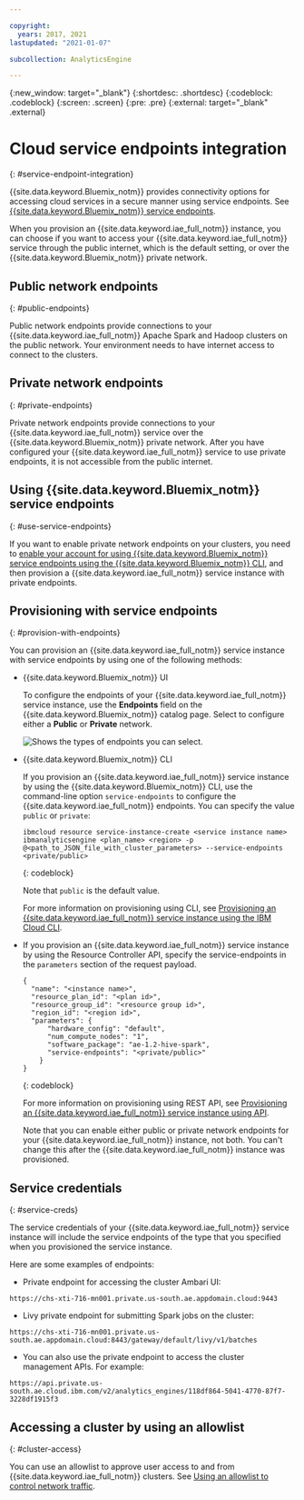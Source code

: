 ```yaml
---

copyright:
  years: 2017, 2021
lastupdated: "2021-01-07"

subcollection: AnalyticsEngine

---
```


<!-- Attribute definitions -->
{:new_window: target="_blank"}
{:shortdesc: .shortdesc}
{:codeblock: .codeblock}
{:screen: .screen}
{:pre: .pre}
{:external: target="_blank" .external}

# Cloud service endpoints integration
{: #service-endpoint-integration}

{{site.data.keyword.Bluemix_notm}} provides connectivity options for accessing cloud services in a secure manner using service endpoints. See [{{site.data.keyword.Bluemix_notm}} service endpoints](/docs/account?topic=account-vrf-service-endpoint).  

When you provision an {{site.data.keyword.iae_full_notm}} instance, you can choose if you want to access your {{site.data.keyword.iae_full_notm}} service through the public internet, which is the default setting, or over the {{site.data.keyword.Bluemix_notm}} private network.

## Public network endpoints
{: #public-endpoints}

Public network endpoints provide connections to your {{site.data.keyword.iae_full_notm}} Apache Spark and Hadoop clusters on the public network. Your environment needs to have internet access to connect to the clusters.

## Private network endpoints
{: #private-endpoints}

Private network endpoints provide connections to your {{site.data.keyword.iae_full_notm}} service over the {{site.data.keyword.Bluemix_notm}} private network. After you have configured your {{site.data.keyword.iae_full_notm}} service to use private endpoints, it is not accessible from the public  internet.   

## Using {{site.data.keyword.Bluemix_notm}} service endpoints
{: #use-service-endpoints}

If you want to enable private network endpoints on your clusters, you need to [enable your account for using {{site.data.keyword.Bluemix_notm}} service endpoints using the {{site.data.keyword.Bluemix_notm}} CLI](/docs/account?topic=account-vrf-service-endpoint#service-endpoint-cli), and then provision a {{site.data.keyword.iae_full_notm}} service instance with private endpoints.

## Provisioning with service endpoints
{: #provision-with-endpoints}

You can provision an {{site.data.keyword.iae_full_notm}} service instance with service endpoints by using one of the following methods:

- {{site.data.keyword.Bluemix_notm}} UI

  To configure the endpoints of your {{site.data.keyword.iae_full_notm}} service instance, use the **Endpoints** field on the {{site.data.keyword.Bluemix_notm}} catalog page. Select to configure either a **Public** or **Private** network.

  ![Shows the types of endpoints you can select.](images/service-endpoints.png)

- {{site.data.keyword.Bluemix_notm}} CLI

  If you provision an {{site.data.keyword.iae_full_notm}} service instance by using the {{site.data.keyword.Bluemix_notm}} CLI,  use the command-line option `service-endpoints` to configure the {{site.data.keyword.iae_full_notm}} endpoints. You can specify the value `public` or `private`:
  ```
  ibmcloud resource service-instance-create <service instance name> ibmanalyticsengine <plan_name> <region> -p @<path_to_JSON_file_with_cluster_parameters> --service-endpoints <private/public>
  ```
  {: codeblock}

  Note that `public` is the default value.

  For more information on provisioning using CLI, see [Provisioning an {{site.data.keyword.iae_full_notm}} service instance using the IBM Cloud CLI](/docs/AnalyticsEngine?topic=AnalyticsEngine-provisioning-IAE#creating-a-service-instance-using-the-ibm-cloud-command-line-interface).

- If you provision an {{site.data.keyword.iae_full_notm}} service instance by using the Resource Controller API, specify the service-endpoints in the `parameters` section of the request payload.
  ```
  {
    "name": "<instance name>",
    "resource_plan_id": "<plan id>",
    "resource_group_id": "<resource group id>",
    "region_id": "<region id>",
    "parameters": {
        "hardware_config": "default",
        "num_compute_nodes": "1",
        "software_package": "ae-1.2-hive-spark",
        "service-endpoints": "<private/public>"
      }    
  }
  ```
  {: codeblock}

  For more information on provisioning using REST API, see [Provisioning an {{site.data.keyword.iae_full_notm}} service instance using API](/docs/AnalyticsEngine?topic=AnalyticsEngine-provisioning-IAE#creating-a-service-instance-using-the-resource-controller-rest-api).


  Note that you can enable either public or private network endpoints for your {{site.data.keyword.iae_full_notm}} instance, not both. You can't change this after the {{site.data.keyword.iae_full_notm}} instance was provisioned.

## Service credentials
{: #service-creds}

The service credentials of your {{site.data.keyword.iae_full_notm}} service instance will include the service endpoints of the type that you specified when you provisioned the service instance.

Here are some examples of endpoints:

- Private endpoint for accessing the cluster Ambari UI:
```
https://chs-xti-716-mn001.private.us-south.ae.appdomain.cloud:9443
```
- Livy private endpoint for submitting Spark jobs on the cluster:
```
https://chs-xti-716-mn001.private.us-south.ae.appdomain.cloud:8443/gateway/default/livy/v1/batches
```
- You can also use the private endpoint to access the cluster management APIs. For example:
```
https://api.private.us-south.ae.cloud.ibm.com/v2/analytics_engines/118df864-5041-4770-87f7-3228df1915f3
```

## Accessing a cluster by using an allowlist
{: #cluster-access}

You can use an allowlist to approve user access to and from  {{site.data.keyword.iae_full_notm}} clusters. See [Using an allowlist to control network traffic](/docs/AnalyticsEngine?topic=AnalyticsEngine-allowlist-to-cluster-access).
